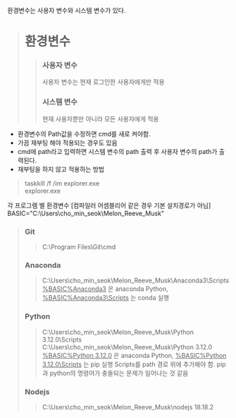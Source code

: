 
환경변수는 사용자 변수와 시스템 변수가 있다.
> # 환경변수  
>> ### 사용자 변수  
>> 사용자 변수는 현재 로그인한 사용자에게만 적용
>> ### 시스템 변수  
>> 현재 사용자뿐만 아니라 모든 사용자에게 적용

- 환경변수의 Path값을 수정하면 cmd를 새로 켜야함.
- 가끔 재부팅 해야 적용되는 경우도 있음
- cmd에 path라고 입력하면 시스템 변수의 path 출력 후 사용자 변수의 path가 출력된다.  
- 재부팅을 하지 않고 적용하는 방법  
> taskkill /f /im explorer.exe  
> explorer.exe  

각 프로그램 별 환경변수 [컴파일러 어셈블리어 같은 경우 기본 설치경로가 아님]
BASIC="C:\Users\cho_min_seok\Melon_Reeve_Musk\"
> ### Git  
>> C:\Program Files\Git\cmd
> ### Anaconda
>> C:\Users\cho_min_seok\Melon_Reeve_Musk\Anaconda3\Scripts  
>> <u>%BASIC%Anaconda3</u> 은 anaconda Python, <u>%BASIC%Anaconda3\Scripts</u> 는 conda 실행
> ### Python
>> C:\Users\cho_min_seok\Melon_Reeve_Musk\Python 3.12.0\Scripts
>> C:\Users\cho_min_seok\Melon_Reeve_Musk\Python 3.12.0  
>> <u>%BASIC%Python 3.12.0</u> 은 anaconda Python, <u>%BASIC%Python 3.12.0\Scripts</u> 는 pip 실행
>> Scripts를 path 경로 위에 추가해야 함. pip과 python의 명령어가 충돌되는 문제가 일어나는 것 같음
> ### Nodejs
>> C:\Users\cho_min_seok\Melon_Reeve_Musk\nodejs 18.18.2